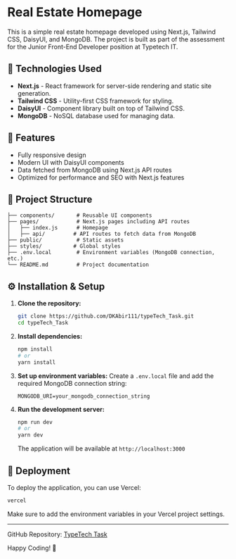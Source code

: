 # Real Estate Homepage

This is a simple real estate homepage developed using Next.js, Tailwind CSS, DaisyUI, and MongoDB. The project is built as part of the assessment for the Junior Front-End Developer position at Typetech IT.

## 🚀 Technologies Used

- **Next.js** - React framework for server-side rendering and static site generation.
- **Tailwind CSS** - Utility-first CSS framework for styling.
- **DaisyUI** - Component library built on top of Tailwind CSS.
- **MongoDB** - NoSQL database used for managing data.

## 📌 Features

- Fully responsive design
- Modern UI with DaisyUI components
- Data fetched from MongoDB using Next.js API routes
- Optimized for performance and SEO with Next.js features

## 📂 Project Structure

```
├── components/       # Reusable UI components
├── pages/            # Next.js pages including API routes
│   ├── index.js      # Homepage
│   ├── api/         # API routes to fetch data from MongoDB
├── public/           # Static assets
├── styles/          # Global styles
├── .env.local        # Environment variables (MongoDB connection, etc.)
└── README.md         # Project documentation
```

## ⚙️ Installation & Setup

1. **Clone the repository:**
   ```sh
   git clone https://github.com/DKAbir111/typeTech_Task.git
   cd typeTech_Task
   ```

2. **Install dependencies:**
   ```sh
   npm install
   # or
   yarn install
   ```

3. **Set up environment variables:**
   Create a `.env.local` file and add the required MongoDB connection string:
   ```env
   MONGODB_URI=your_mongodb_connection_string
   ```

4. **Run the development server:**
   ```sh
   npm run dev
   # or
   yarn dev
   ```

   The application will be available at `http://localhost:3000`

## 🚀 Deployment

To deploy the application, you can use Vercel:
```sh
vercel
```
Make sure to add the environment variables in your Vercel project settings.

---

GitHub Repository: [TypeTech Task](https://github.com/DKAbir111/typeTech_Task.git)

Happy Coding! 🎉
